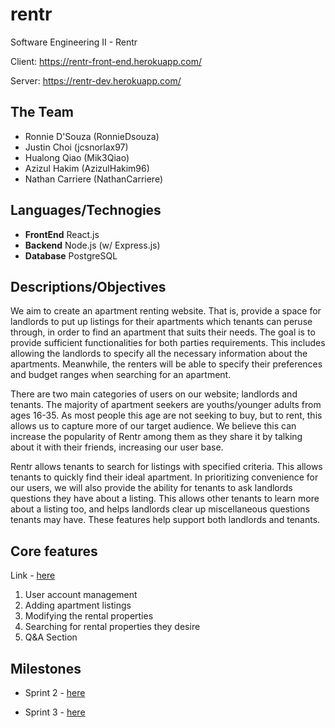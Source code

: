 # rentr

Software Engineering II - Rentr

Client: https://rentr-front-end.herokuapp.com/

Server: https://rentr-dev.herokuapp.com/

## The Team

- Ronnie D'Souza (RonnieDsouza)
- Justin Choi (jcsnorlax97)
- Hualong Qiao (Mik3Qiao)
- Azizul Hakim (AzizulHakim96)
- Nathan Carriere (NathanCarriere)

## Languages/Technogies

- **FrontEnd** React.js
- **Backend** Node.js (w/ Express.js)
- **Database** PostgreSQL

## Descriptions/Objectives

We aim to create an apartment renting website. That is, provide a space for landlords to put up listings for their apartments which tenants can peruse through, in order to find an apartment that suits their needs. The goal is to provide sufficient functionalities for both parties requirements. This includes allowing the landlords to specify all the necessary information about the apartments. Meanwhile, the renters will be able to specify their preferences and budget ranges when searching for an apartment.

There are two main categories of users on our website; landlords and tenants. The majority of apartment seekers are youths/younger adults from ages 16-35. As most people this age are not seeking to buy, but to rent, this allows us to capture more of our target audience. We believe this can increase the popularity of Rentr among them as they share it by talking about it with their friends, increasing our user base.

Rentr allows tenants to search for listings with specified criteria. This allows tenants to quickly find their ideal apartment. In prioritizing convenience for our users, we will also provide the ability for tenants to ask landlords questions they have about a listing. This allows other tenants to learn more about a listing too, and helps landlords clear up miscellaneous questions tenants may have. These features help support both landlords and tenants.

## Core features

Link - [here](https://github.com/jcsnorlax97/rentr/blob/master/Documentation/CORE_FEATURES.md)

1. User account management
2. Adding apartment listings
3. Modifying the rental properties
4. Searching for rental properties they desire
5. Q&A Section

## Milestones

- Sprint 2 - [here](https://github.com/jcsnorlax97/rentr/milestone/3)

- Sprint 3 - [here](https://github.com/jcsnorlax97/rentr/milestone/4)
